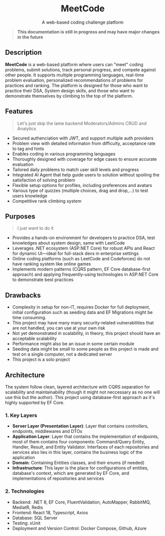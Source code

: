 <div align="center">

<h1>MeetCode</h1>
A web-based coding challenge platform

</div>

> **This documentation is still in progress and may have major changes in the future**

## Description
**MeetCode** is a web-based platform where users can "meet" coding problems, submit solutions, track personal progress, and compete against other people. It supports multiple programming languages, real-time problem evaluation, personalized recommendations of problems for practices and ranking. The platform is designed for those who want to practice their DSA, System design skills, and those who want to demonstrate themselves by climbing to the top of the platform.

## Features
> Let's just skip the lame backend Moderators/Admins CRUD and Analytics
+ Secured authenciation with JWT, and support multiple auth providers
+ Problem view with detailed informaton from difficulty, acceptance rate to tag and hints
+ Enables coding in various programming languages
+ Thoroughly designed with coverage for edge cases to ensure accurate evaluation
+ Tailored daily problems to match user skill levels and progress
+ Integrated AI Agent that help guide users to solution without spoiling the satisfaction of solving problem
+ Flexible setup options for profiles, including preferences and avatars
+ Various type of quizzes (multiple choices, drag and drop,...) to test users knowledge
+ Competitive rank climbing system

## Purposes
> I just want to do it
+ Provides a hands-on environment for developers to practice DSA, test knowledges about system design, same with LeetCode
+ Leverages .NET ecosystem (ASP.NET Core) for robust APIs and React for dynamic UI—ideal for full-stack devs in enterprise settings
+ Online coding platforms (such as LeetCode and Codeforces) do not have ranking system like online games
+ Implements modern patterns (CQRS pattern, EF Core database-first approach) and applying frequently-using technologies in ASP.NET Core to demonstrate best practices

## Drawbacks
+ Complexity in setup for non-IT, requires Docker for full deployment, initial configuration such as seeding data and EF Migrations might be time consuming.
+ This project may have many many security-related vulnerabilities that are not handled, you can use at your own risk
+ Not yet demonstrated in scalability, in theory, this project should have an acceptable scalability
+ Performance might also be an issue in some certain module
+ Seeding data might be small to some people as this project is made and test on a single computer, not a dedicated server
+ This project is a solo project

## Architecture
The system follow clean, layered architecture with CQRS separation for scalability and maintainability (though it might not neccessary as no one will use this but the author). This project using database-first approach as it's highly supported by EF Core.
### 1. Key Layers
+ **Server Layer (Presentation Layer)**: Layer that contains controllers, endpoints, middlewares and DTOs
+ **Application Layer**: Layer that contains the implementation of endpoints, most of them contains four components: Command/Query Entity, Handler, Result, and Entity Validator. Interfaces of each repositories and services also lies in this layer, contains the business logic of the application
+ **Domain**: Containing Entities classes, and their enums (if needed)
+ **Infrastructure**: This layer is the place for configurations of entities, database's context, which are generated by EF Core, and implementations of repositories and services
### 2. Technologies
+ Backend: .NET 8, EF Core, FluentValidation, AutoMapper, RabbitMQ, MediatR, Redis
+ Frontend: React 18, Typescript, Axios
+ Database: SQL Server
+ Testing: xUnit
+ Deployment and Version Control: Docker Compose, Github, Azure
 



